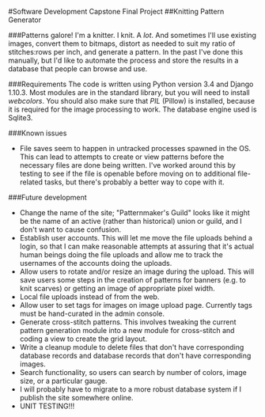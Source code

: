 #Software Development Capstone Final Project
##Knitting Pattern Generator

###Patterns galore!
I'm a knitter.  I knit.  A _lot_.  And sometimes I'll use existing images, convert them to bitmaps, distort as needed to suit my ratio of stitches:rows per inch, and generate a pattern.  In the past I've done this manually, but I'd like to automate the process and store the results in a database that people can browse and use.

###Requirements
The code is written using Python version 3.4 and Django 1.10.3.  Most modules are in the standard library, but you will need to install _webcolors_.  You should also make sure that _PIL_ (Pillow) is installed, because it is required for the image processing to work.  The database engine used is Sqlite3.

###Known issues
* File saves seem to happen in untracked processes spawned in the OS.  This can lead to attempts to create or view patterns before the necessary files are done being written.  I've worked around this by testing to see if the file is openable before moving on to additional file-related tasks, but there's probably a better way to cope with it.

###Future development
* Change the name of the site; "Patternmaker's Guild" looks like it might be the name of an active (rather than historical) union or guild, and I don't want to cause confusion.
* Establish user accounts.  This will let me move the file uploads behind a login, so that I can make reasonable attempts at assuring that it's actual human beings doing the file uploads and allow me to track the usernames of the accounts doing the uploads.
* Allow users to rotate and/or resize an image during the upload.  This will save users some steps in the creation of patterns for banners (e.g. to knit scarves) or getting an image of appropriate pixel width.
* Local file uploads instead of from the web.
* Allow user to set tags for images on image upload page.  Currently tags must be hand-curated in the admin console.
* Generate cross-stitch patterns. This involves tweaking the current pattern generation module into a new module for cross-stitch and coding a view to create the grid layout.
* Write a cleanup module to delete files that don't have corresponding database records and database records that don't have corresponding images.
* Search functionality, so users can search by number of colors, image size, or a particular gauge.
* I will probably have to migrate to a more robust database system if I publish the site somewhere online.
* UNIT TESTING!!!